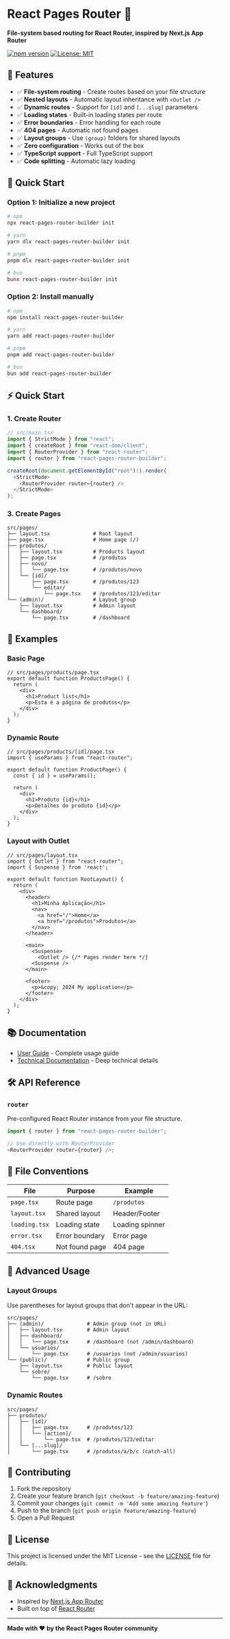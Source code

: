 # React Pages Router 🚀

**File-system based routing for React Router, inspired by Next.js App Router**

[![npm version](https://badge.fury.io/js/react-pages-router-builder.svg)](https://badge.fury.io/js/react-pages-router-builder)
[![License: MIT](https://img.shields.io/badge/License-MIT-yellow.svg)](https://opensource.org/licenses/MIT)

## 🚀 Features

- ✅ **File-system routing** - Create routes based on your file structure
- ✅ **Nested layouts** - Automatic layout inheritance with `<Outlet />`
- ✅ **Dynamic routes** - Support for `[id]` and `[...slug]` parameters
- ✅ **Loading states** - Built-in loading states per route
- ✅ **Error boundaries** - Error handling for each route
- ✅ **404 pages** - Automatic not found pages
- ✅ **Layout groups** - Use `(group)` folders for shared layouts
- ✅ **Zero configuration** - Works out of the box
- ✅ **TypeScript support** - Full TypeScript support
- ✅ **Code splitting** - Automatic lazy loading

## 🚀 Quick Start

### Option 1: Initialize a new project

```bash
# npm
npx react-pages-router-builder init

# yarn
yarn dlx react-pages-router-builder init

# pnpm
pnpm dlx react-pages-router-builder init

# bun
bunx react-pages-router-builder init
```

### Option 2: Install manually

```bash
# npm
npm install react-pages-router-builder

# yarn
yarn add react-pages-router-builder

# pnpm
pnpm add react-pages-router-builder

# bun
bun add react-pages-router-builder
```

## ⚡ Quick Start

### 1. Create Router

```typescript
// src/main.tsx
import { StrictMode } from "react";
import { createRoot } from "react-dom/client";
import { RouterProvider } from "react-router";
import { router } from "react-pages-router-builder";

createRoot(document.getElementById("root")!).render(
  <StrictMode>
    <RouterProvider router={router} />
  </StrictMode>
);
```

### 3. Create Pages

```
src/pages/
├── layout.tsx              # Root layout
├── page.tsx                # Home page (/)
├── produtos/
│   ├── layout.tsx          # Products layout
│   ├── page.tsx            # /produtos
│   ├── novo/
│   │   └── page.tsx        # /produtos/novo
│   └── [id]/
│       ├── page.tsx        # /produtos/123
│       └── editar/
│           └── page.tsx    # /produtos/123/editar
└── (admin)/                # Layout group
    ├── layout.tsx          # Admin layout
    └── dashboard/
        └── page.tsx        # /dashboard
```

## 🎯 Examples

### Basic Page

```tsx
// src/pages/products/page.tsx
export default function ProductsPage() {
  return (
    <div>
      <h1>Product list</h1>
      <p>Esta é a página de produtos</p>
    </div>
  );
}
```

### Dynamic Route

```tsx
// src/pages/products/[id]/page.tsx
import { useParams } from "react-router";

export default function ProductPage() {
  const { id } = useParams();

  return (
    <div>
      <h1>Produto {id}</h1>
      <p>Detalhes do produto {id}</p>
    </div>
  );
}
```

### Layout with Outlet

```tsx
// src/pages/layout.tsx
import { Outlet } from "react-router";
import { Suspense } from 'react';

export default function RootLayout() {
  return (
    <div>
      <header>
        <h1>Minha Aplicação</h1>
        <nav>
          <a href="/">Home</a>
          <a href="/produtos">Produtos</a>
        </nav>
      </header>

      <main>
        <Suspense>
          <Outlet /> {/* Pages render here */}
        <Suspense />
      </main>

      <footer>
        <p>&copy; 2024 My application</p>
      </footer>
    </div>
  );
}
```

## 📚 Documentation

- [User Guide](./docs/USER_GUIDE.md) - Complete usage guide
- [Technical Documentation](./docs/TECHNICAL.md) - Deep technical details

## 🛠️ API Reference

### `router`

Pre-configured React Router instance from your file structure.

```typescript
import { router } from "react-pages-router-builder";

// Use directly with RouterProvider
<RouterProvider router={router} />;
```

## 🎨 File Conventions

| File          | Purpose        | Example         |
| ------------- | -------------- | --------------- |
| `page.tsx`    | Route page     | `/produtos`     |
| `layout.tsx`  | Shared layout  | Header/Footer   |
| `loading.tsx` | Loading state  | Loading spinner |
| `error.tsx`   | Error boundary | Error page      |
| `404.tsx`     | Not found page | 404 page        |

## 🔧 Advanced Usage

### Layout Groups

Use parentheses for layout groups that don't appear in the URL:

```
src/pages/
├── (admin)/              # Admin group (not in URL)
│   ├── layout.tsx        # Admin layout
│   ├── dashboard/
│   │   └── page.tsx      # /dashboard (not /admin/dashboard)
│   └── usuarios/
│       └── page.tsx      # /usuarios (not /admin/usuarios)
└── (public)/             # Public group
    ├── layout.tsx        # Public layout
    └── sobre/
        └── page.tsx      # /sobre
```

### Dynamic Routes

```
src/pages/
├── produtos/
│   ├── [id]/
│   │   ├── page.tsx      # /produtos/123
│   │   └── [action]/
│   │       └── page.tsx  # /produtos/123/editar
│   └── [...slug]/
│       └── page.tsx      # /produtos/a/b/c (catch-all)
```

## 🤝 Contributing

1. Fork the repository
2. Create your feature branch (`git checkout -b feature/amazing-feature`)
3. Commit your changes (`git commit -m 'Add some amazing feature'`)
4. Push to the branch (`git push origin feature/amazing-feature`)
5. Open a Pull Request

## 📄 License

This project is licensed under the MIT License - see the [LICENSE](LICENSE) file for details.

## 🙏 Acknowledgments

- Inspired by [Next.js App Router](https://nextjs.org/docs/app)
- Built on top of [React Router](https://reactrouter.com/)

---

**Made with ❤️ by the React Pages Router community**
